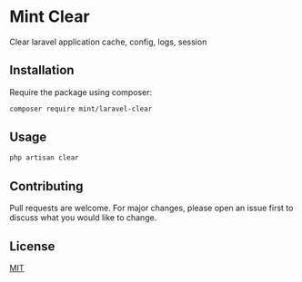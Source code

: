 # Mint Clear

Clear laravel application cache, config, logs, session

## Installation

Require the package using composer:

```bash
composer require mint/laravel-clear
```

## Usage

```php
php artisan clear
```

## Contributing
Pull requests are welcome. For major changes, please open an issue first to discuss what you would like to change.

## License
[MIT](./LICENSE.md)